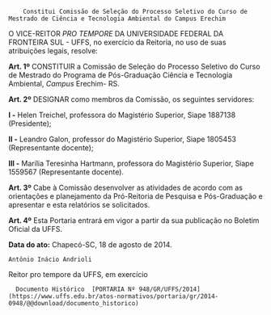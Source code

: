         Constitui Comissão de Seleção do Processo Seletivo do Curso de Mestrado de Ciência e Tecnologia Ambiental do Campus Erechim  

O VICE-REITOR *PRO TEMPORE* DA UNIVERSIDADE FEDERAL DA FRONTEIRA SUL - UFFS, no exercício da Reitoria, no uso de suas atribuições legais, resolve:

 **Art. 1º** CONSTITUIR a Comissão de Seleção do Processo Seletivo do Curso de Mestrado do Programa de Pós-Graduação Ciência e Tecnologia Ambiental, *Campus* Erechim- RS.

 **Art. 2º** DESIGNAR como membros da Comissão, os seguintes servidores:

 **I -** Helen Treichel, professora do Magistério Superior, Siape 1887138 (Presidente);

 **II -** Leandro Galon, professor do Magistério Superior, Siape 1805453 (Representante docente);

 **III -** Marília Teresinha Hartmann, professora do Magistério Superior, Siape 1559567 (Representante docente).

 **Art. 3º** Cabe à Comissão desenvolver as atividades de acordo com as orientações e planejamento da Pró-Reitoria de Pesquisa e Pós-Graduação e apresentar e esta relatórios se solicitados.

 **Art. 4º** Esta Portaria entrará em vigor a partir da sua publicação no Boletim Oficial da UFFS.

  

   **Data do ato:** Chapecó-SC, 18 de agosto de 2014.   
 

    Antônio Inácio Andrioli   
 Reitor pro tempore da UFFS, em exercício 

      Documento Histórico  [PORTARIA Nº 948/GR/UFFS/2014](https://www.uffs.edu.br/atos-normativos/portaria/gr/2014-0948/@@download/documento_historico)     
      